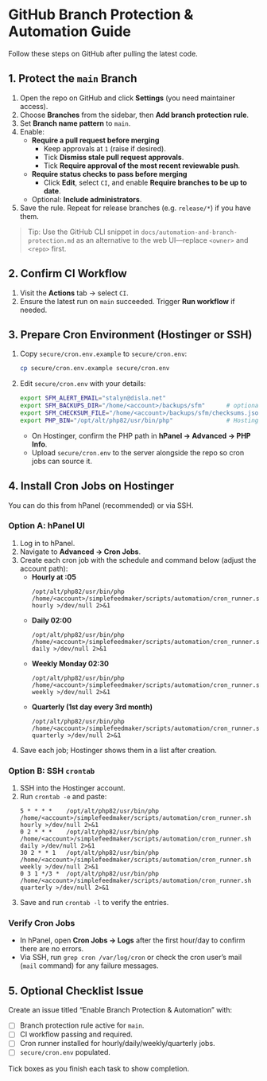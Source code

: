 # GitHub Branch Protection & Automation Guide

Follow these steps on GitHub after pulling the latest code.

## 1. Protect the `main` Branch
1. Open the repo on GitHub and click **Settings** (you need maintainer access).
2. Choose **Branches** from the sidebar, then **Add branch protection rule**.
3. Set **Branch name pattern** to `main`.
4. Enable:
   - **Require a pull request before merging**
     - Keep approvals at `1` (raise if desired).
     - Tick **Dismiss stale pull request approvals**.
     - Tick **Require approval of the most recent reviewable push**.
   - **Require status checks to pass before merging**
     - Click **Edit**, select `CI`, and enable **Require branches to be up to date**.
   - Optional: **Include administrators**.
5. Save the rule. Repeat for release branches (e.g. `release/*`) if you have them.

> Tip: Use the GitHub CLI snippet in `docs/automation-and-branch-protection.md`
> as an alternative to the web UI—replace `<owner>` and `<repo>` first.

## 2. Confirm CI Workflow
1. Visit the **Actions** tab → select `CI`.
2. Ensure the latest run on `main` succeeded. Trigger **Run workflow** if needed.

## 3. Prepare Cron Environment (Hostinger or SSH)
1. Copy `secure/cron.env.example` to `secure/cron.env`:
   ```bash
   cp secure/cron.env.example secure/cron.env
   ```
2. Edit `secure/cron.env` with your details:
   ```bash
   export SFM_ALERT_EMAIL="stalyn@disla.net"
   export SFM_BACKUPS_DIR="/home/<account>/backups/sfm"      # optional
   export SFM_CHECKSUM_FILE="/home/<account>/backups/sfm/checksums.json"  # optional
   export PHP_BIN="/opt/alt/php82/usr/bin/php"               # Hostinger PHP 8.2 path
   ```
   - On Hostinger, confirm the PHP path in **hPanel → Advanced → PHP Info**.
   - Upload `secure/cron.env` to the server alongside the repo so cron jobs can source it.

## 4. Install Cron Jobs on Hostinger
You can do this from hPanel (recommended) or via SSH.

### Option A: hPanel UI
1. Log in to hPanel.
2. Navigate to **Advanced → Cron Jobs**.
3. Create each cron job with the schedule and command below (adjust the account path):
   - **Hourly at :05**
     ```
     /opt/alt/php82/usr/bin/php /home/<account>/simplefeedmaker/scripts/automation/cron_runner.sh hourly >/dev/null 2>&1
     ```
   - **Daily 02:00**
     ```
     /opt/alt/php82/usr/bin/php /home/<account>/simplefeedmaker/scripts/automation/cron_runner.sh daily >/dev/null 2>&1
     ```
   - **Weekly Monday 02:30**
     ```
     /opt/alt/php82/usr/bin/php /home/<account>/simplefeedmaker/scripts/automation/cron_runner.sh weekly >/dev/null 2>&1
     ```
   - **Quarterly (1st day every 3rd month)**
     ```
     /opt/alt/php82/usr/bin/php /home/<account>/simplefeedmaker/scripts/automation/cron_runner.sh quarterly >/dev/null 2>&1
     ```
4. Save each job; Hostinger shows them in a list after creation.

### Option B: SSH `crontab`
1. SSH into the Hostinger account.
2. Run `crontab -e` and paste:
   ```cron
   5 * * * *    /opt/alt/php82/usr/bin/php /home/<account>/simplefeedmaker/scripts/automation/cron_runner.sh hourly >/dev/null 2>&1
   0 2 * * *    /opt/alt/php82/usr/bin/php /home/<account>/simplefeedmaker/scripts/automation/cron_runner.sh daily >/dev/null 2>&1
   30 2 * * 1   /opt/alt/php82/usr/bin/php /home/<account>/simplefeedmaker/scripts/automation/cron_runner.sh weekly >/dev/null 2>&1
   0 3 1 */3 *  /opt/alt/php82/usr/bin/php /home/<account>/simplefeedmaker/scripts/automation/cron_runner.sh quarterly >/dev/null 2>&1
   ```
3. Save and run `crontab -l` to verify the entries.

### Verify Cron Jobs
- In hPanel, open **Cron Jobs → Logs** after the first hour/day to confirm there are no errors.
- Via SSH, run `grep cron /var/log/cron` or check the cron user’s mail (`mail` command) for any failure messages.

## 5. Optional Checklist Issue
Create an issue titled “Enable Branch Protection & Automation” with:
- [ ] Branch protection rule active for `main`.
- [ ] CI workflow passing and required.
- [ ] Cron runner installed for hourly/daily/weekly/quarterly jobs.
- [ ] `secure/cron.env` populated.

Tick boxes as you finish each task to show completion.
